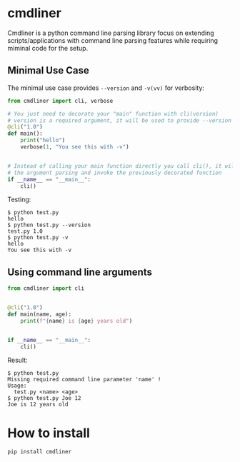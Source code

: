 # cmdliner

Cmdliner is a python command line parsing library focus on extending scripts/applications with command line parsing features while requiring miminal code for the setup.

## Minimal Use Case
The minimal use case provides `--version` and `-v(vv)` for verbosity:
```python
from cmdliner import cli, verbose

# You just need to decorate your "main" function with cli(version)
# version is a required argument, it will be used to provide --version
@cli("1.0")
def main():
    print("hello")
    verbose(1, "You see this with -v")


# Instead of calling your main function directly you call cli(), it will handle
# the argument parsing and invoke the previously decorated function
if __name__ == "__main__":
    cli()
```

Testing:
```
$ python test.py
hello
$ python test.py --version
test.py 1.0
$ python test.py -v
hello
You see this with -v
```

## Using command line arguments
```python
from cmdliner import cli


@cli("1.0")
def main(name, age):
    print(f"{name} is {age} years old")


if __name__ == "__main__":
    cli()
```

Result:
```
$ python test.py
Missing required command line parameter 'name' !
Usage:
  test.py <name> <age>
$ python test.py Joe 12
Joe is 12 years old
```

# How to install
```
pip install cmdliner
```
